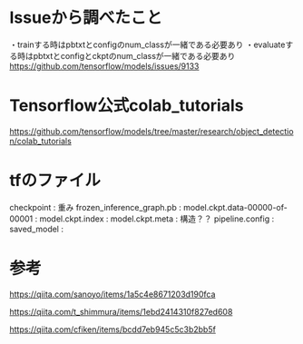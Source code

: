 # Issueから調べたこと
・trainする時はpbtxtとconfigのnum_classが一緒である必要あり
・evaluateする時はpbtxtとconfigとckptのnum_classが一緒である必要あり
https://github.com/tensorflow/models/issues/9133

# Tensorflow公式colab_tutorials

https://github.com/tensorflow/models/tree/master/research/object_detection/colab_tutorials

# tfのファイル
checkpoint : 重み
frozen_inference_graph.pb : 
model.ckpt.data-00000-of-00001 : 
model.ckpt.index : 
model.ckpt.meta : 構造？？
pipeline.config :
saved_model :

# 参考
https://qiita.com/sanoyo/items/1a5c4e8671203d190fca

https://qiita.com/t_shimmura/items/1ebd2414310f827ed608

https://qiita.com/cfiken/items/bcdd7eb945c5c3b2bb5f

